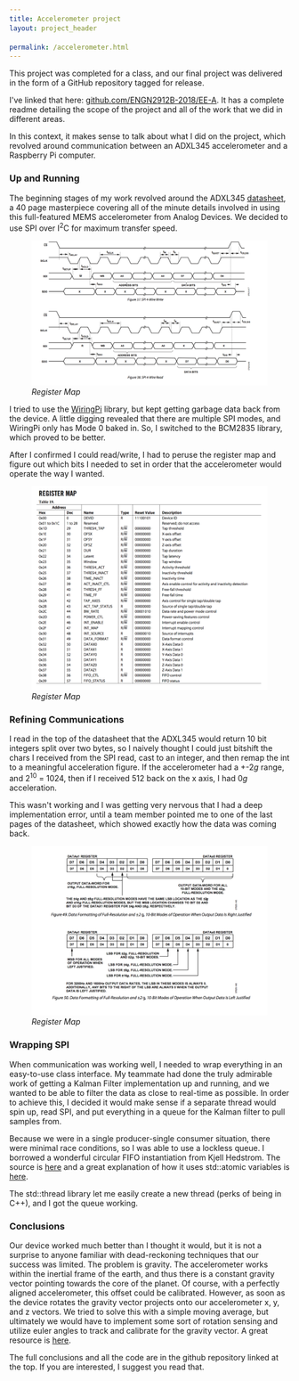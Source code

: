 ```yaml
---
title: Accelerometer project
layout: project_header

permalink: /accelerometer.html
---
```


This project was completed for a class, and our final project was delivered in the form of a GitHub repository tagged for release.

I've linked that here: [github.com/ENGN2912B-2018/EE-A](https://github.com/ENGN2912B-2018/EE-A). It has a complete readme detailing the scope of the project and all of the work that we did in different areas.

In this context, it makes sense to talk about what I did on the project, which revolved around communication between an ADXL345 accelerometer and a Raspberry Pi computer.

### Up and Running
The beginning stages of my work revolved around the ADXL345 [datasheet](https://www.analog.com/media/en/technical-documentation/data-sheets/ADXL345.pdf), a 40 page masterpiece covering all of the minute details involved in using this full-featured MEMS accelerometer from Analog Devices. We decided to use SPI over I<sup>2</sup>C for maximum transfer speed.

<figure>
  <img src="/assets/accelerometer/spitiming.png" style="width: 50vw"/>
  <figcaption><em>Register Map</em></figcaption>
</figure>

I tried to use the [WiringPi](https://projects.drogon.net/category/raspberry-pi/wiringpi-raspberry-pi/) library, but kept getting garbage data back from the device. A little digging revealed that there are multiple SPI modes, and WiringPi only has Mode 0 baked in. So, I switched to the BCM2835 library, which proved to be better.

After I confirmed I could read/write, I had to peruse the register map and figure out which bits I needed to set in order that the accelerometer would operate the way I wanted.

<figure>
  <img src="/assets/accelerometer/registermap.png" style="width: 50vw"/>
  <figcaption><em>Register Map</em></figcaption>
</figure>


### Refining Communications
I read in the top of the datasheet that the ADXL345 would return 10 bit integers split over two bytes, so I naively thought I could just bitshift the chars I received from the SPI read, cast to an integer, and then remap the int to a meaningful acceleration figure. If the accelerometer had a +-2*g* range, and 2<sup>10</sup> = 1024, then if I received 512 back on the x axis, I had 0*g* acceleration.

This wasn't working and I was getting very nervous that I had a deep implementation error, until a team member pointed me to one of the last pages of the datasheet, which showed exactly how the data was coming back.

<figure>
  <img src="/assets/accelerometer/dataformat.png" style="width: 50vw"/>
  <figcaption><em>Register Map</em></figcaption>
</figure>

### Wrapping SPI
When communication was working well, I needed to wrap everything in an easy-to-use class interface. My teammate had done the truly admirable work of getting a Kalman Filter implementation up and running, and we wanted to be able to filter the data as close to real-time as possible. In order to achieve this, I decided it would make sense if a separate thread would spin up, read SPI, and put everything in a queue for the Kalman filter to pull samples from.

Because we were in a single producer-single consumer situation, there were minimal race conditions, so I was able to use a lockless queue. I borrowed a wonderful circular FIFO instantiation from Kjell Hedstrom. The source is [here](https://bitbucket.org/KjellKod/lock-free-wait-free-circularfifo/src) and a great explanation of how it uses std::atomic variables is [here](https://www.codeproject.com/Articles/43510/Lock-Free-Single-Producer-Single-Consumer-Circular).

The std::thread library let me easily create a new thread (perks of being in C++), and I got the queue working.

### Conclusions

Our device worked much better than I thought it would, but it is not a surprise to anyone familiar with dead-reckoning techniques that our success was limited. The problem is gravity. The accelerometer works within the inertial frame of the earth, and thus there is a constant gravity vector pointing towards the core of the planet. Of course, with a perfectly aligned accelerometer, this offset could be calibrated. However, as soon as the device rotates the gravity vector projects onto our accelerometer x, y, and z vectors. We tried to solve this with a simple moving average, but ultimately we would have to implement some sort of rotation sensing and utilize euler angles to track and calibrate for the gravity vector. A great resource is [here](http://www.chrobotics.com/library/understanding-euler-angles).

The full conclusions and all the code are in the github repository linked at the top. If you are interested, I suggest you read that.
